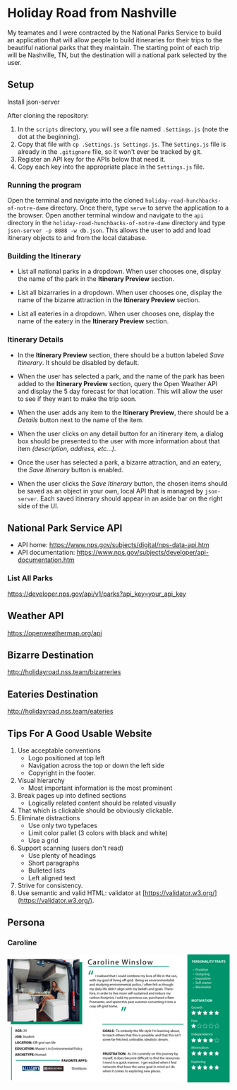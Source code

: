 # Holiday Road from Nashville

My teamates and I were contracted by the National Parks Service to build an application that will allow people to build itineraries for their trips to the beautiful national parks that they maintain. The starting point of each trip will be Nashville, TN, but the destination will a national park selected by the user.

## Setup

Install json-server

After cloning the repository:

1. In the `scripts` directory, you will see a file named `.Settings.js` (note the dot at the beginning).
1. Copy that file with `cp .Settings.js Settings.js`. The `Settings.js` file is already in the `.gitignore` file, so it won't ever be tracked by git.
1. Register an API key for the APIs below that need it.
1. Copy each key into the appropriate place in the `Settings.js` file.

### Running the program

Open the terminal and navigate into the cloned `holiday-road-hunchbacks-of-notre-dame` directory. Once there, type `serve` to serve the application to a the browser. Open another terminal window and navigate to the `api` directory in the `holiday-road-hunchbacks-of-notre-dame` directory and type `json-server -p 8088 -w db.json`. This allows the user to add and load itinerary objects to and from the local database. 

### Building the Itinerary

* List all national parks in a dropdown. When user chooses one, display the name of the park in the **Itinerary Preview** section.

* List all bizarraries in a dropdown. When user chooses one, display the name of the bizarre attraction in the **Itinerary Preview** section.

* List all eateries in a dropdown. When user chooses one, display the name of the eatery in the **Itinerary Preview** section.

### Itinerary Details

* In the **Itinerary Preview** section, there should be a button labeled _Save Itinerary_. It should be disabled by default.
* When the user has selected a park, and the name of the park has been added to the **Itinerary Preview** section, query the Open Weather API and display the 5 day forecast for that location. This will allow the user to see if they want to make the trip soon.
* When the user adds any item to the **Itinerary Preview**, there should be a _Details_ button next to the name of the item.

* When the user clicks on any detail button for an itinerary item, a dialog box should be presented to the user with more information about that item _(description, address, etc...)_.
* Once the user has selected a park, a bizarre attraction, and an eatery, the _Save Itinerary_ button is enabled.
* When the user clicks the _Save Itinerary_ button, the chosen items should be saved as an object in your own, local API that is managed by `json-server`. Each saved itinerary should appear in an aside bar on the right side of the UI.

## National Park Service API

* API home: https://www.nps.gov/subjects/digital/nps-data-api.htm
* API documentation: https://www.nps.gov/subjects/developer/api-documentation.htm

### List All Parks

https://developer.nps.gov/api/v1/parks?api_key=your_api_key

## Weather API

https://openweathermap.org/api

## Bizarre Destination

http://holidayroad.nss.team/bizarreries

## Eateries Destination

http://holidayroad.nss.team/eateries


## Tips For A Good Usable Website
1. Use acceptable conventions
   * Logo positioned at top left
   * Navigation across the top or down the left side
   * Copyright in the footer.
2. Visual hierarchy
   * Most important information is the most prominent
3. Break pages up into defined sections
   * Logically related content should be related visually
4. That which is clickable should be obviously clickable.
5. Eliminate distractions
   * Use only two typefaces
   * Limit color pallet (3 colors with black and white)
   * Use a grid
6. Support scanning (users don't read)
   * Use plenty of headings
   * Short paragraphs
   * Bulleted lists
   * Left aligned text
7. Strive for consistency.
8. Use semantic and valid HTML: validator at [https://validator.w3.org/](https://validator.w3.org/).

## Persona

### Caroline

![](./personas/persona-caroline.png)

